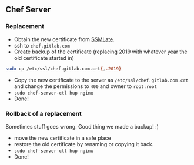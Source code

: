 ## Chef Server

### Replacement

- Obtain the new certificate from [SSMLate](https://sslmate.com/console/orders/).
- ssh to `chef.gitlab.com`
- Create backup of the certificate (replacing 2019 with whatever year the old certificate started in)
```bash
sudo cp /etc/ssl/chef.gitlab.com.crt{,.2019}
```
- Copy the new certificate to the server as `/etc/ssl/chef.gitlab.com.crt` and change the permissions to `400` and owner to `root:root`
- `sudo chef-server-ctl hup nginx`
- Done!

### Rollback of a replacement

Sometimes stuff goes wrong. Good thing we made a backup! :)

- move the new certificate in a safe place
- restore the old certificate by renaming or copying it back.
- `sudo chef-server-ctl hup nginx`
- Done!
